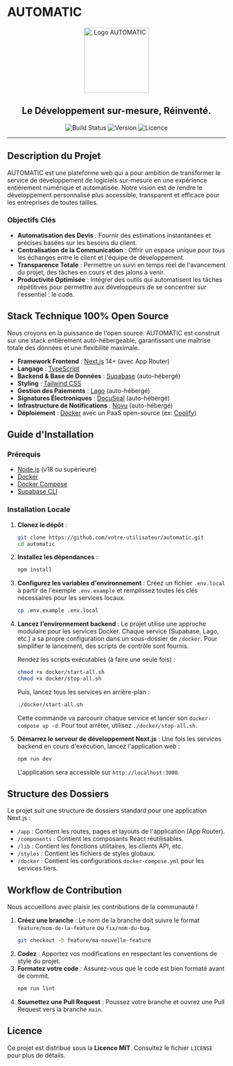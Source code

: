 # AUTOMATIC

<p align="center">
  <img src="https://example.com/logo.svg" alt="Logo AUTOMATIC" width="150"/>
</p>

<h2 align="center">Le Développement sur-mesure, Réinventé.</h2>

<p align="center">
  <img src="https://img.shields.io/badge/build-passing-brightgreen" alt="Build Status"/>
  <img src="https://img.shields.io/badge/version-v0.1.0--alpha-blue" alt="Version"/>
  <img src="https://img.shields.io/badge/licence-MIT-lightgrey" alt="Licence"/>
</p>

---

## Description du Projet

AUTOMATIC est une plateforme web qui a pour ambition de transformer le service de développement de logiciels sur-mesure en une expérience entièrement numérique et automatisée. Notre vision est de rendre le développement personnalisé plus accessible, transparent et efficace pour les entreprises de toutes tailles.

### Objectifs Clés
- **Automatisation des Devis** : Fournir des estimations instantanées et précises basées sur les besoins du client.
- **Centralisation de la Communication** : Offrir un espace unique pour tous les échanges entre le client et l'équipe de développement.
- **Transparence Totale** : Permettre un suivi en temps réel de l'avancement du projet, des tâches en cours et des jalons à venir.
- **Productivité Optimisée** : Intégrer des outils qui automatisent les tâches répétitives pour permettre aux développeurs de se concentrer sur l'essentiel : le code.

## Stack Technique 100% Open Source

Nous croyons en la puissance de l'open source. AUTOMATIC est construit sur une stack entièrement auto-hébergeable, garantissant une maîtrise totale des données et une flexibilité maximale.

- **Framework Frontend** : [Next.js](https://nextjs.org/) 14+ (avec App Router)
- **Langage** : [TypeScript](https://www.typescriptlang.org/)
- **Backend & Base de Données** : [Supabase](https://supabase.io/) (auto-hébergé)
- **Styling** : [Tailwind CSS](https://tailwindcss.com/)
- **Gestion des Paiements** : [Lago](https://www.getlago.com/) (auto-hébergé)
- **Signatures Électroniques** : [DocuSeal](https://www.docuseal.co/) (auto-hébergé)
- **Infrastructure de Notifications** : [Novu](https://novu.co/) (auto-hébergé)
- **Déploiement** : [Docker](https://www.docker.com/) avec un PaaS open-source (ex: [Coolify](https://coolify.io/))

## Guide d'Installation

### Prérequis
- [Node.js](https://nodejs.org/) (v18 ou supérieure)
- [Docker](https://www.docker.com/products/docker-desktop)
- [Docker Compose](https://docs.docker.com/compose/)
- [Supabase CLI](https://supabase.com/docs/guides/cli)

### Installation Locale
1.  **Clonez le dépôt** :
    ```bash
    git clone https://github.com/votre-utilisateur/automatic.git
    cd automatic
    ```
2.  **Installez les dépendances** :
    ```bash
    npm install
    ```
3.  **Configurez les variables d'environnement** :
    Créez un fichier `.env.local` à partir de l'exemple `.env.example` et remplissez toutes les clés nécessaires pour les services locaux.
    ```bash
    cp .env.example .env.local
    ```
4.  **Lancez l'environnement backend** :
    Le projet utilise une approche modulaire pour les services Docker. Chaque service (Supabase, Lago, etc.) a sa propre configuration dans un sous-dossier de `/docker`. Pour simplifier le lancement, des scripts de contrôle sont fournis.

    Rendez les scripts exécutables (à faire une seule fois) :
    ```bash
    chmod +x docker/start-all.sh
    chmod +x docker/stop-all.sh
    ```

    Puis, lancez tous les services en arrière-plan :
    ```bash
    ./docker/start-all.sh
    ```
    Cette commande va parcourir chaque service et lancer son `docker-compose up -d`. Pour tout arrêter, utilisez `./docker/stop-all.sh`.

5.  **Démarrez le serveur de développement Next.js** :
    Une fois les services backend en cours d'exécution, lancez l'application web :
    ```bash
    npm run dev
    ```
    L'application sera accessible sur `http://localhost:3000`.

## Structure des Dossiers

Le projet suit une structure de dossiers standard pour une application Next.js :
- `/app` : Contient les routes, pages et layouts de l'application (App Router).
- `/components` : Contient les composants React réutilisables.
- `/lib` : Contient les fonctions utilitaires, les clients API, etc.
- `/styles` : Contient les fichiers de styles globaux.
- `/docker` : Contient les configurations `docker-compose.yml` pour les services tiers.

## Workflow de Contribution

Nous accueillons avec plaisir les contributions de la communauté !

1.  **Créez une branche** :
    Le nom de la branche doit suivre le format `feature/nom-de-la-feature` ou `fix/nom-du-bug`.
    ```bash
    git checkout -b feature/ma-nouvelle-feature
    ```
2.  **Codez** : Apportez vos modifications en respectant les conventions de style du projet.
3.  **Formatez votre code** : Assurez-vous que le code est bien formaté avant de commit.
    ```bash
    npm run lint
    ```
4.  **Soumettez une Pull Request** : Poussez votre branche et ouvrez une Pull Request vers la branche `main`.

## Licence

Ce projet est distribué sous la **Licence MIT**. Consultez le fichier `LICENSE` pour plus de détails.
